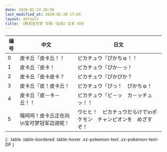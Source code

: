 ```yaml
---
date: 2020-02-23 20:56
last_modified_at: 2020-02-28 17:05
layout: default
title: 《精灵宝可梦 珍珠／钻石》文本 459
---
```

| 编号 | 中文 | 日文 |
| ---- | ---- | ---- |
| 0 | 皮卡丘『皮卡丘！！ | ピカチュウ『ぴかちゅ！！ |
| 1 | 皮卡丘『皮卡！ | ピカチュウ『ぴか－っ！ |
| 2 | 皮卡丘『皮卡皮卡？ | ピカチュウ『ぴかぴか？ |
| 3 | 皮卡丘『皮！皮卡丘！ | ピカチュウ『ぴっ！　ぴかちゅ！ |
| 4 | 皮卡丘『皮－卡－丘！！ | ピカチュウ『ピ－ッ　カ－ッチュッ！！ |
| 5 | 哦呵呵！皮卡丘正在向\n宝可梦冠军迈进呢！ | ウヒヒ！　ピカチュウだらけで\nポケモン　チャンピオンを　めざすぞ！ |
{: .table .table-bordered .table-hover .xz-pokemon-text .xz-pokemon-text-DP }